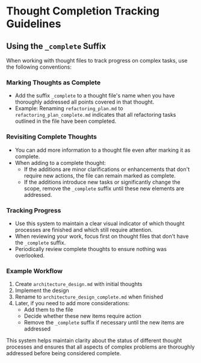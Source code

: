 # Thought Completion Tracking Guidelines

## Using the `_complete` Suffix

When working with thought files to track progress on complex tasks, use the following conventions:

### Marking Thoughts as Complete

- Add the suffix `_complete` to a thought file's name when you have thoroughly addressed all points covered in that thought.
- Example: Renaming `refactoring_plan.md` to `refactoring_plan_complete.md` indicates that all refactoring tasks outlined in the file have been completed.

### Revisiting Complete Thoughts

- You can add more information to a thought file even after marking it as complete.
- When adding to a complete thought:
  - If the additions are minor clarifications or enhancements that don't require new actions, the file can remain marked as complete.
  - If the additions introduce new tasks or significantly change the scope, remove the `_complete` suffix until these new elements are addressed.

### Tracking Progress

- Use this system to maintain a clear visual indicator of which thought processes are finished and which still require attention.
- When reviewing your work, focus first on thought files that don't have the `_complete` suffix.
- Periodically review complete thoughts to ensure nothing was overlooked.

### Example Workflow

1. Create `architecture_design.md` with initial thoughts
2. Implement the design
3. Rename to `architecture_design_complete.md` when finished
4. Later, if you need to add more considerations:
   - Add them to the file
   - Decide whether these new items require action
   - Remove the `_complete` suffix if necessary until the new items are addressed

This system helps maintain clarity about the status of different thought processes and ensures that all aspects of complex problems are thoroughly addressed before being considered complete.
